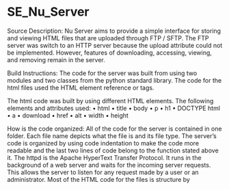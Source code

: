 # SE_Nu_Server


Source Description:
Nu Server aims to provide a simple interface for storing and viewing HTML files that are uploaded through FTP / SFTP. The FTP server was switch to an HTTP server because the upload attribute could not be implemented. However, features of downloading, accessing, viewing, and removing remain in the server.

Build Instructions:
The code for the server was built from using two modules and two classes from the python standard library. The code for the html files used the HTML element reference or tags. 

The html code was built by using different HTML elements. The following elements and attributes used:
•	html
•	title
•	body
•	p
•	h1
•	DOCTYPE html
•	a
•	download
•	href
•	alt
•	width
•	height

How is the code organized:
All of the code for the server is contained in one folder. Each file name depicts what the file is and its file type. The server’s code is organized by using code indentation to make the code more readable and the last two lines of code belong to the function stated above it. The httpd is the Apache HyperText Transfer Protocol.  It runs in the background of a web server and waits for the incoming server requests. This allows the server to listen for any request made by a user or an administrator. Most of the HTML code for the files is structure by <html><head><title><body><h1><p>.All of the tags are code by its corresponding end tag.

3rd party library:
The code for the server was built using two modules from the python standard library.  The http server and socket server are these modules. The socketserver.TCPServer is a class of the socket server module. The SimpleHTTPRequestHandler is a class of the http server. The code for the html files used the HTML tags. 

Each file was created individually to keep the code readable and clean. All tags and the python library was used in creating the code files. Some of the code could be reused for another file. For example, the index page displays text and a header. Its code is reused for the project description of Nu Server. Each file requires different attributes. The image files required the download, height, and width attributes in its code. Code like the index page or project description did not need these extra attributes. The purpose of those files was only used to give information to the user.

